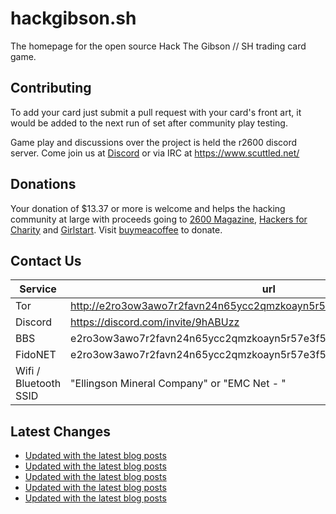 # hackgibson.sh
The homepage for the open source Hack The Gibson // SH trading card game.


## Contributing

To add your card just submit a pull request with your card's front art, it would be added to the next run of set after community play testing.

Game play and discussions over the project is held the r2600 discord server. Come join us at [Discord](https://discord.com/invite/9hABUzz) or via IRC at https://www.scuttled.net/


## Donations

Your donation of $13.37 or more is welcome and helps the hacking community at large with proceeds going to [2600 Magazine](https://2600.com/), [Hackers for Charity](https://hackersforcharity.org) and [Girlstart](https://girlstart.org).  Visit [buymeacoffee](https://www.buymeacoffee.com/hackgibson.sh) to donate.


## Contact Us

Service | url
-|-
Tor | http://e2ro3ow3awo7r2favn24n65ycc2qmzkoayn5r57e3f56nvjwdcgg32ad.onion
Discord | https://discord.com/invite/9hABUzz
BBS | e2ro3ow3awo7r2favn24n65ycc2qmzkoayn5r57e3f56nvjwdcgg32ad.onion:23
FidoNET | e2ro3ow3awo7r2favn24n65ycc2qmzkoayn5r57e3f56nvjwdcgg32ad.onion:24554
Wifi / Bluetooth SSID | "Ellingson Mineral Company" or "EMC Net - <fidonet address>"

## Latest Changes
<!-- BLOG-POST-LIST:START -->
- [Updated with the latest blog posts](https://github.com/DFW2600/hackgibson.sh/commit/15b877107a2f28b09fda9d01eacb67a6d615bc49)
- [Updated with the latest blog posts](https://github.com/DFW2600/hackgibson.sh/commit/6452cc2fbedb2c7b21cfe2d6ba92d1b3dd24d7b3)
- [Updated with the latest blog posts](https://github.com/DFW2600/hackgibson.sh/commit/52c484cb3116c78336304337173be35896699c14)
- [Updated with the latest blog posts](https://github.com/DFW2600/hackgibson.sh/commit/d6d2bd27ab3350e8e77a85fddea6052848383a4f)
- [Updated with the latest blog posts](https://github.com/DFW2600/hackgibson.sh/commit/09e1657bd47dd1ae52c0e7ce728266d0a3fb5259)
<!-- BLOG-POST-LIST:END -->
